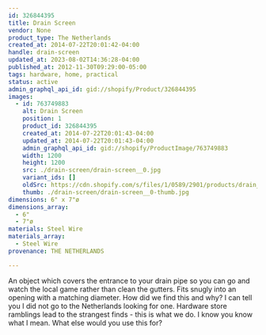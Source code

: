 ```yaml
---
id: 326844395
title: Drain Screen
vendor: None
product_type: The Netherlands
created_at: 2014-07-22T20:01:42-04:00
handle: drain-screen
updated_at: 2023-08-02T14:36:28-04:00
published_at: 2012-11-30T09:29:00-05:00
tags: hardware, home, practical
status: active
admin_graphql_api_id: gid://shopify/Product/326844395
images:
  - id: 763749883
    alt: Drain Screen
    position: 1
    product_id: 326844395
    created_at: 2014-07-22T20:01:43-04:00
    updated_at: 2014-07-22T20:01:43-04:00
    admin_graphql_api_id: gid://shopify/ProductImage/763749883
    width: 1200
    height: 1200
    src: ./drain-screen/drain-screen__0.jpg
    variant_ids: []
    oldSrc: https://cdn.shopify.com/s/files/1/0589/2901/products/drain_screen.jpeg?v=1406073703
    thumb: ./drain-screen/drain-screen__0-thumb.jpg
dimensions: 6" x 7"ø
dimensions_array:
  - 6"
  - 7"ø
materials: Steel Wire
materials_array:
  - Steel Wire
provenance: THE NETHERLANDS

---
```


An object which covers the entrance to your drain pipe so you can go and watch the local game rather than clean the gutters. Fits snugly into an opening with a matching diameter. How did we find this and why? I can tell you I did not go to the Netherlands looking for one. Hardware store ramblings lead to the strangest finds - this is what we do. I know you know what I mean. What else would you use this for?